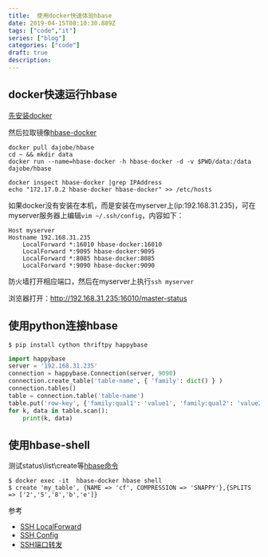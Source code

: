 ```yaml
---
title:  使用docker快速体验hbase
date: 2019-04-15T08:10:30.889Z
tags: ["code","it"]
series: ["blog"]
categories: ["code"]
draft: true
description:
---
```


docker快速运行hbase
----------
[先安装docker](https://github.com/smile365/blog/blob/master/docker.md)  

然后拉取镜像[hbase-docker](https://github.com/dajobe/hbase-docker)
```shell
docker pull dajobe/hbase
cd ~ && mkdir data
docker run --name=hbase-docker -h hbase-docker -d -v $PWD/data:/data dajobe/hbase

docker inspect hbase-docker |grep IPAddress
echo "172.17.0.2 hbase-docker hbase-docker" >> /etc/hosts

```

如果docker没有安装在本机，而是安装在myserver上(ip:192.168.31.235)，可在myserver服务器上编辑`vim ~/.ssh/config`，内容如下：  
```dsconfig
Host myserver
Hostname 192.168.31.235
    LocalForward *:16010 hbase-docker:16010
    LocalForward *:9095 hbase-docker:9095
    LocalForward *:8085 hbase-docker:8085
    LocalForward *:9090 hbase-docker:9090
```

防火墙打开相应端口，然后在myserver上执行`ssh myserver`

浏览器打开：http://192.168.31.235:16010/master-status


使用python连接hbase
----------

    $ pip install cython thriftpy happybase
    
```python
import happybase
server = '192.168.31.235'
connection = happybase.Connection(server, 9090)
connection.create_table('table-name', { 'family': dict() } )
connection.tables()
table = connection.table('table-name')
table.put('row-key', {'family:qual1': 'value1', 'family:qual2': 'value2'})
for k, data in table.scan():
	print(k, data)

```

使用hbase-shell
----------
测试status\list\create等[hbase命令](https://www.tutorialspoint.com/hbase/hbase_shell.htm)  

    $ docker exec -it  hbase-docker hbase shell
    $ create 'my_table', {NAME => 'cf', COMPRESSION => 'SNAPPY'},{SPLITS => ['2','5','8','b','e']}

参考  
- [SSH LocalForward](http://www.ruanyifeng.com/blog/2011/12/ssh_port_forwarding.html)
- [SSH Config](https://deepzz.com/post/how-to-setup-ssh-config.html)
- [SSH端口转发](https://www.cnblogs.com/520yang/articles/5405323.html)
